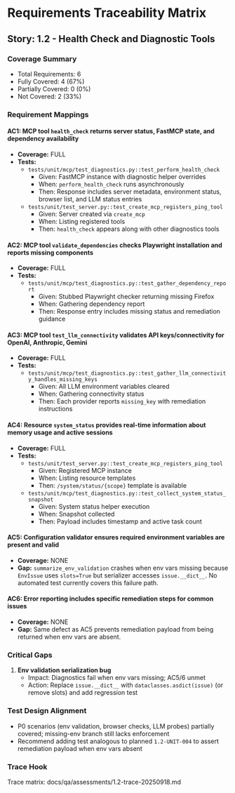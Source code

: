 # Requirements Traceability Matrix

## Story: 1.2 - Health Check and Diagnostic Tools

### Coverage Summary

- Total Requirements: 6
- Fully Covered: 4 (67%)
- Partially Covered: 0 (0%)
- Not Covered: 2 (33%)

### Requirement Mappings

#### AC1: MCP tool `health_check` returns server status, FastMCP state, and dependency availability

- **Coverage:** FULL
- **Tests:**
  - `tests/unit/mcp/test_diagnostics.py::test_perform_health_check`
    - Given: FastMCP instance with diagnostic helper overrides
    - When: `perform_health_check` runs asynchronously
    - Then: Response includes server metadata, environment status, browser list, and LLM status entries
  - `tests/unit/test_server.py::test_create_mcp_registers_ping_tool`
    - Given: Server created via `create_mcp`
    - When: Listing registered tools
    - Then: `health_check` appears along with other diagnostics tools

#### AC2: MCP tool `validate_dependencies` checks Playwright installation and reports missing components

- **Coverage:** FULL
- **Tests:**
  - `tests/unit/mcp/test_diagnostics.py::test_gather_dependency_report`
    - Given: Stubbed Playwright checker returning missing Firefox
    - When: Gathering dependency report
    - Then: Response entry includes missing status and remediation guidance

#### AC3: MCP tool `test_llm_connectivity` validates API keys/connectivity for OpenAI, Anthropic, Gemini

- **Coverage:** FULL
- **Tests:**
  - `tests/unit/mcp/test_diagnostics.py::test_gather_llm_connectivity_handles_missing_keys`
    - Given: All LLM environment variables cleared
    - When: Gathering connectivity status
    - Then: Each provider reports `missing_key` with remediation instructions

#### AC4: Resource `system_status` provides real-time information about memory usage and active sessions

- **Coverage:** FULL
- **Tests:**
  - `tests/unit/test_server.py::test_create_mcp_registers_ping_tool`
    - Given: Registered MCP instance
    - When: Listing resource templates
    - Then: `/system/status/{scope}` template is available
  - `tests/unit/mcp/test_diagnostics.py::test_collect_system_status_snapshot`
    - Given: System status helper execution
    - When: Snapshot collected
    - Then: Payload includes timestamp and active task count

#### AC5: Configuration validator ensures required environment variables are present and valid

- **Coverage:** NONE
- **Gap:** `summarize_env_validation` crashes when env vars missing because `EnvIssue` uses `slots=True` but serializer accesses `issue.__dict__`. No automated test currently covers this failure path.

#### AC6: Error reporting includes specific remediation steps for common issues

- **Coverage:** NONE
- **Gap:** Same defect as AC5 prevents remediation payload from being returned when env vars are absent.

### Critical Gaps

1. **Env validation serialization bug**
   - Impact: Diagnostics fail when env vars missing; AC5/6 unmet
   - Action: Replace `issue.__dict__` with `dataclasses.asdict(issue)` (or remove slots) and add regression test

### Test Design Alignment

- P0 scenarios (env validation, browser checks, LLM probes) partially covered; missing-env branch still lacks enforcement
- Recommend adding test analogous to planned `1.2-UNIT-004` to assert remediation payload when env vars absent

### Trace Hook

Trace matrix: docs/qa/assessments/1.2-trace-20250918.md

